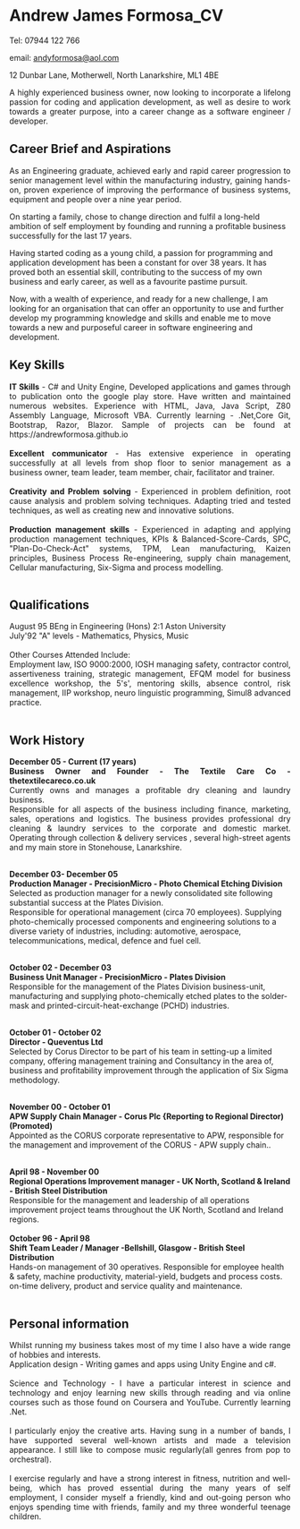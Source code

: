 <p align="center">
<h1>Andrew James Formosa_CV</h1>

Tel: 07944 122 766

email: andyformosa@aol.com

12 Dunbar Lane, Motherwell, North Lanarkshire, ML1 4BE
</p>

<p align="justify">A highly experienced business owner, now looking to incorporate a lifelong passion for coding and application development, as well as desire to work towards a greater purpose, into a career change as a software engineer / developer.</p>
<h2>Career Brief and Aspirations</h2>
<p align="justify">As an Engineering graduate, achieved early and rapid career progression to senior management  level within the manufacturing industry, gaining hands-on, proven experience of  improving the performance of business systems, equipment and people over a nine year period.
  
On starting a family, chose to change direction and fulfil a long-held ambition of self employment by founding and running a profitable business successfully  for the last 17 years.
  
Having started coding as a young child, a passion for programming and application development has been a constant for over 38 years. It has proved both an essential skill, contributing to the success of my own business and early career, as well as a favourite pastime pursuit.
  
Now, with a wealth of experience, and ready for a new challenge, I am looking for an organisation that can offer an opportunity to use and  further develop my programming knowledge and skills and enable me to move towards a new and purposeful career in software engineering and development.  </p>
<h2>Key Skills</h2>
<p align="justify"><b>IT Skills</b> - C# and Unity Engine, Developed applications and games through to publication onto the google play store. Have written and maintained numerous websites. Experience with HTML, Java, Java Script, Z80 Assembly Language, Microsoft VBA. Currently learning - .Net,Core Git, Bootstrap, Razor, Blazor. Sample of projects can be found at https://andrewformosa.github.io</br></br>
<b>Excellent communicator</b> - Has extensive experience in operating successfully at all levels from shop floor to senior management as a business owner, team leader, team member, chair, facilitator and trainer.</br></br>
<b>Creativity and Problem solving</b> - Experienced in problem definition, root cause analysis and problem solving techniques. Adapting tried and tested techniques, as well as creating new and innovative solutions.</br></br>
<b>Production management skills</b> - Experienced in adapting and applying production management techniques, KPIs & Balanced-Score-Cards, SPC, "Plan-Do-Check-Act" systems, TPM, Lean manufacturing, Kaizen principles, Business Process Re-engineering, supply chain management, Cellular manufacturing, Six-Sigma and process modelling.</br></br></p>

<h2>Qualifications</h2>
<p align="justify">August 95 BEng in Engineering (Hons) 2:1 Aston University</br>
July'92 "A" levels - Mathematics, Physics, Music</br></br>
Other Courses Attended Include:</br>
Employment law, ISO 9000:2000, IOSH managing safety, contractor control, assertiveness training, strategic management, EFQM model for business excellence workshop, the 5's', mentoring skills, absence control, risk management, IIP workshop, neuro linguistic programming, Simul8 advanced practice.</br></br></p>

<h2>Work History</h2>
<p align="justify"><b>December 05 - Current (17 years) </br>
Business Owner and Founder - The Textile Care Co - thetextilecareco.co.uk</b></br>
Currently owns and manages a profitable dry cleaning and laundry business.</br>
Responsible for all aspects of the business including finance, marketing, sales, operations and logistics. The business provides professional dry cleaning & laundry services to the corporate and domestic market. Operating through collection & delivery services , several high-street agents and my main store in Stonehouse, Lanarkshire.</br></br>

<b>December 03- December 05</br>
Production Manager - PrecisionMicro - Photo Chemical Etching Division</b></br>
Selected as production manager for a newly consolidated site following substantial success at the Plates Division.</br>
Responsible for operational management (circa 70 employees). Supplying photo-chemically processed components and engineering solutions to a diverse variety of industries, including: automotive, aerospace, telecommunications, medical, defence  and fuel cell.</br></br>

<b>October 02 - December 03</br>
Business Unit Manager - PrecisionMicro - Plates Division</b></br>
Responsible for the management of the Plates Division business-unit, manufacturing and supplying photo-chemically etched plates to the solder- mask and printed-circuit-heat-exchange (PCHD) industries.</br></br>

<b>October 01 - October 02</br>
Director - Queventus Ltd</br></b>
Selected by Corus Director to be part of his team in setting-up a limited company, offering management training and Consultancy in the area of, business and profitability improvement through the application of Six Sigma methodology.</br></br>

<b>November 00 - October 01</br>
APW Supply Chain Manager - Corus Plc {Reporting to Regional Director) (Promoted)</br></b>
Appointed as the CORUS corporate representative to APW, responsible for the management and improvement of the CORUS - APW supply chain..</br></br>

<b>April 98 - November 00</br>
Regional Operations Improvement manager - UK North, Scotland & Ireland - British Steel Distribution </br></b>
Responsible for the management and leadership of all operations improvement project teams throughout the UK North, Scotland and Ireland regions.</br></br>
<b>October 96 - April 98</br>
Shift Team Leader / Manager -Bellshill, Glasgow - British Steel Distribution</br></b>
Hands-on management of 30 operatives. Responsible for employee health & safety, machine productivity, material-yield, budgets and process costs. on-time delivery, product and service quality and maintenance.</br></br></p>

<h2>Personal information</h2>
<p align="justify">Whilst running my business takes most of my time I also have a wide range of hobbies and interests.</br>
Application design - Writing games and apps using Unity Engine and c#.</br></br>
Science and Technology - I have a particular interest in science and technology and enjoy learning new skills through reading and via online courses such as those found on Coursera and YouTube. Currently learning .Net.</br></br>
I particularly enjoy the creative arts. Having sung in a number of bands, I have supported several well-known artists and made a television appearance. I still like to compose music regularly(all genres from pop to orchestral).</br></br>
I exercise regularly and have a strong interest in fitness, nutrition and well-being, which has proved essential during the many years of self employment,
I consider myself a friendly, kind and out-going person who enjoys spending time with friends, family and my three wonderful teenage children.</p>
